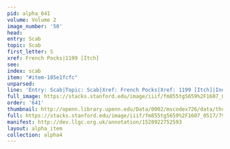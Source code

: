 ```yaml
---
pid: alpha_641
volume: Volume 2
image_number: '50'
head: 
entry: Scab
topic: Scab
first_letter: S
xref: French Pocks|1199 [Itch]
see: 
index: scab
item: "#item-185e1fcfc"
unparsed: 
line: 'Entry: Scab|Topic: Scab|Xref: French Pocks|Xref: 1199 [Itch]|Index: scab|#item-185e1fcfc'
full_image: https://stacks.stanford.edu/image/iiif/fm855tg5659%2F1607_0517/full/full/0/default.jpg
order: '641'
thumbnail: http://openn.library.upenn.edu/Data/0002/mscodex726/data/thumb/1607_0517_thumb.jpg
full: https://stacks.stanford.edu/image/iiif/fm855tg5659%2F1607_0517/794,1526,2971,260/full/0/default.jpg
manifest: http://dev.llgc.org.uk/annotation/1528922752593
layout: alpha_item
collection: alpha4
---
```

